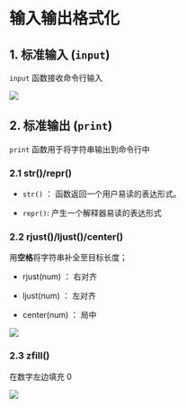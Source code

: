 # 输入输出格式化

## 1. 标准输入 (`input`)

`input` 函数接收命令行输入

![](https://pic.existorlive.cn/202112240034845.png)

## 2. 标准输出 (`print`)

`print` 函数用于将字符串输出到命令行中

### 2.1 str()/repr()

-  `str()` ： 函数返回一个用户易读的表达形式。

-  `repr()`:  产生一个解释器易读的表达形式

### 2.2 rjust()/ljust()/center()

用**空格**将字符串补全至目标长度；

- rjust(num) ： 右对齐

- ljust(num) ：  左对齐

- center(num) ：  局中

![](https://pic.existorlive.cn/202112240100826.png)

### 2.3 zfill()

在数字左边填充 0 

![](https://pic.existorlive.cn/202112240102695.png)




